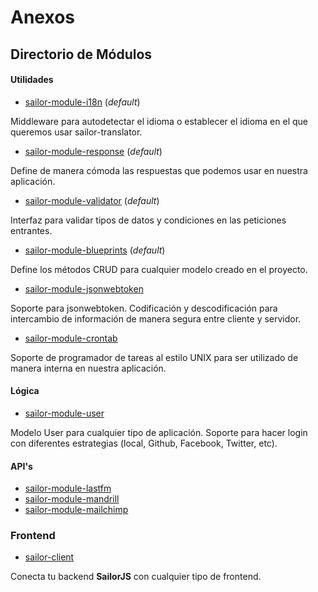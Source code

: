 # Anexos

## Directorio de Módulos

#### Utilidades


- [sailor-module-i18n](https://github.com/sailorjs/sailor-module-i18n) (*default*)

Middleware para autodetectar el idioma o establecer el idioma en el que queremos usar sailor-translator.

- [sailor-module-response](https://github.com/sailorjs/sailor-module-response) (*default*)

Define de manera cómoda las respuestas que podemos usar en nuestra aplicación.

- [sailor-module-validator](https://github.com/sailorjs/sailor-module-validator) (*default*)

Interfaz para validar tipos de datos y condiciones en las peticiones entrantes.

- [sailor-module-blueprints](https://github.com/sailorjs/sailor-module-blueprints) (*default*)

Define los métodos CRUD para cualquier modelo creado en el proyecto.

- [sailor-module-jsonwebtoken](https://github.com/sailorjs/sailor-module-jsonwebtoken)

Soporte para jsonwebtoken. Codificación y descodificación para intercambio de información de manera segura entre cliente y servidor.

- [sailor-module-crontab](https://github.com/sailorjs/sailor-module-crontab)

Soporte de programador de tareas al estilo UNIX para ser utilizado de manera interna en nuestra aplicación.

#### Lógica

- [sailor-module-user](https://github.com/sailorjs/sailor-module-user)

Modelo User para cualquier tipo de aplicación. Soporte para hacer login con diferentes estrategias (local, Github, Facebook, Twitter, etc).

#### API's

- [sailor-module-lastfm](https://github.com/sailorjs/sailor-module-lastfm)
- [sailor-module-mandrill](https://github.com/sailorjs/sailor-module-mandrill)
- [sailor-module-mailchimp](https://github.com/sailorjs/sailor-module-mailchimp)

### Frontend

- [sailor-client](https://github.com/sailorjs/sailor-client)

Conecta tu backend **SailorJS** con cualquier tipo de frontend.
